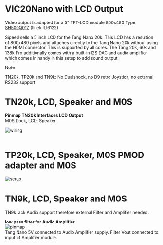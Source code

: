 # VIC20Nano with LCD Output

Video output is adapted for a 5" TFT-LCD module 800x480 Type [SH500Q01Z](https://dl.sipeed.com/Accessories/LCD/500Q01Z-00%20spec.pdf) (Ilitek ILI6122)

Sipeed sells a 5 inch LCD for the Tang Nano 20k. This LCD has a resultion
of 800x480 pixels and attaches directly to the Tang Nano 20k without using the
HDMI connector. This is supported by all cores. The Tang 20k, 60k and 138k Pro additionally comes with a built-in I2S DAC and audio amplifier which comes
in handy in this setup to add sound output.

> [!NOTE]
> TN20k, TP20k and TN9k: No Dualshock, no D9 retro Joystick, no external RS232 support

# TN20k, LCD, Speaker and M0S

**Pinmap TN20k Interfaces LCD Output**<br>
 M0S Dock, LCD, Speaker<br>

![wiring](\.assets/wiring_tn20k_lcd.png)
<br> <br> 

# TP20k, LCD, Speaker, M0S PMOD adapter and M0S

![setup](\.assets/tp20k_lcd.png)


# TN9k, LCD, Speaker and M0S
TN9k lack Audio support therefore external Filter and Amplifier needed.

**low pass filter for Audio Amplifier** <br>
![pinmap](\.assets/audiofilter.png)<br>
Tang Nano 5V connected to Audio Amplifier supply.
Filter Vout connected to input of Amplifier module.




 
